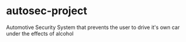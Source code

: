 autosec-project
===============

Automotive Security System that prevents the user to drive it's own car under the effects of alcohol
